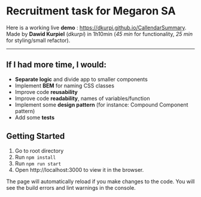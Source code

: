 # Recruitment task for Megaron SA

Here is a working live **demo** : https://dkurpi.github.io/CallendarSummary.
<br> Made by **Dawid Kurpiel** (*dkurpi*) in 1h10min (*45 min* for functionality, *25 min* for styling/small refactor).

---


## If I had more time, I would:
- **Separate logic** and divide app to smaller components
- Implement **BEM** for naming CSS classes
- Improve code **reusability**
- Improve code **readability**, names of variables/function
- Implement some **design pattern** (for instance: Compound Component pattern)
- Add some **tests**

## Getting Started

1. Go to root directory
2. Run `npm install`
3. Run `npm run start`
4. Open http://localhost:3000 to view it in the browser.

The page will automatically reload if you make changes to the code.
You will see the build errors and lint warnings in the console.
